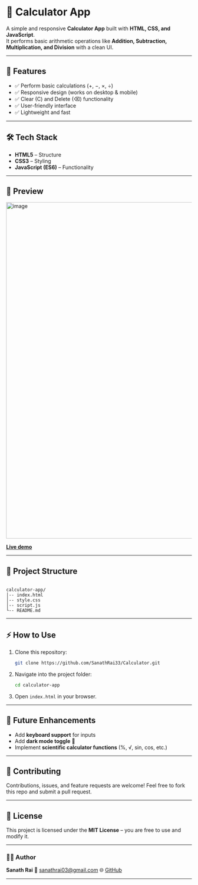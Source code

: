 # 🧮 Calculator App

A simple and responsive **Calculator App** built with **HTML, CSS, and JavaScript**.  
It performs basic arithmetic operations like **Addition, Subtraction, Multiplication, and Division** with a clean UI.

---

## 🚀 Features
- ✅ Perform basic calculations (+, −, ×, ÷)  
- ✅ Responsive design (works on desktop & mobile)  
- ✅ Clear (C) and Delete (⌫) functionality  
- ✅ User-friendly interface  
- ✅ Lightweight and fast  

---

## 🛠️ Tech Stack
- **HTML5** – Structure  
- **CSS3** – Styling  
- **JavaScript (ES6)** – Functionality  

---

## 📸 Preview
<img width="1919" height="911" alt="image" src="https://github.com/user-attachments/assets/043788fe-71c8-4fdc-b273-75859a3d887f" />

**[Live demo](https://sanathrai33.github.io/Calculator/)** 

---

## 📂 Project Structure
```

calculator-app/
│-- index.html
│-- style.css
│-- script.js
└-- README.md

````

---

## ⚡ How to Use
1. Clone this repository:  
   ```bash
   git clone https://github.com/SanathRai33/Calculator.git
   ```

2. Navigate into the project folder:
   ```bash
   cd calculator-app
   ```

3. Open `index.html` in your browser.

---

## 🎯 Future Enhancements

* Add **keyboard support** for inputs
* Add **dark mode toggle** 🌙
* Implement **scientific calculator functions** (%, √, sin, cos, etc.)

---

## 🤝 Contributing

Contributions, issues, and feature requests are welcome!
Feel free to fork this repo and submit a pull request.

---

## 📜 License

This project is licensed under the **MIT License** – you are free to use and modify it.

---

### 👨‍💻 Author

**Sanath Rai**
📧 [sanathrai03@gmail.com](mailto:sanathrai03@gmail.com)
🌐 [GitHub](https://github.com/SanathRai33)

---
